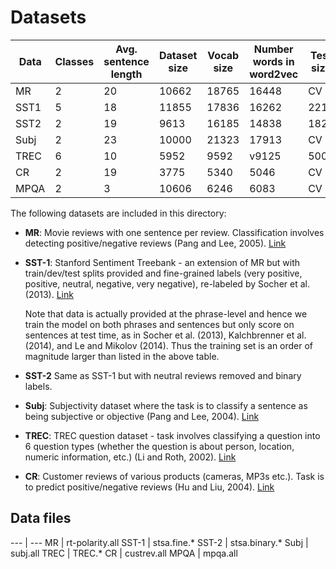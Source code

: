 # Datasets

**Data** | Classes | Avg. sentence length | Dataset size | Vocab size | Number words in word2vec | Test size
-------- | ------- | -------------------- | ------------ | ---------- | ------------------------ | ---------
MR       |       2 |                   20 |        10662 |      18765 |                    16448 |        CV
SST1     |       5 |                   18 |        11855 |      17836 |                    16262 |      2210
SST2     |       2 |                   19 |         9613 |      16185 |                    14838 |      1821
Subj     |       2 |                   23 |        10000 |      21323 |                    17913 |        CV
TREC     |       6 |                   10 |         5952 |       9592 |                    v9125 |       500
CR       |       2 |                   19 |         3775 |       5340 |                     5046 |        CV
MPQA     |       2 |                    3 |        10606 |       6246 |                     6083 |        CV

The following datasets are included in this directory:
  * **MR**: Movie reviews with one sentence per review. Classification involves detecting positive/negative reviews (Pang and Lee, 2005). [Link](https://www.cs.cornell.edu/people/pabo/movie-review-data/)
  * **SST-1**: Stanford Sentiment Treebank - an extension of MR but with train/dev/test splits provided and fine-grained labels (very positive, positive, neutral, negative, very negative), re-labeled by Socher et al. (2013). [Link](http://nlp.stanford.edu/sentiment/)

    Note that data is actually provided at the phrase-level and hence we train the model on both phrases and sentences but only score on sentences at test time, as in Socher et al. (2013), Kalchbrenner et al. (2014), and Le and Mikolov (2014). Thus the training set is an order of magnitude larger than listed in the above table.
  * **SST-2** Same as SST-1 but with neutral reviews removed and binary labels.
  * **Subj**: Subjectivity dataset where the task is to classify a sentence as being subjective or objective (Pang and Lee, 2004). [Link](http://cogcomp.cs.illinois.edu/Data/QA/QC/)
  * **TREC**: TREC question dataset - task involves classifying a question into 6 question types (whether the question is about person, location, numeric information, etc.) (Li and Roth, 2002). [Link](http://www.cs.uic.edu/⇠liub/FBS/sentiment-analysis.html)
  * **CR**: Customer reviews of various products (cameras, MP3s etc.). Task is to predict positive/negative reviews (Hu and Liu, 2004). [Link](http://www.cs.pitt.edu/mpqa/)

## Data files

--- | ---
MR | rt-polarity.all
SST-1 | stsa.fine.\*
SST-2 | stsa.binary.\*
Subj | subj.all
TREC | TREC.\*
CR | custrev.all
MPQA | mpqa.all
